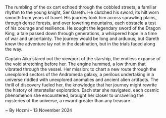 
The rumbling of the ox cart echoed through the cobbled streets, a familiar rhythm to the young knight, Ser Gareth. He clutched his sword, its hilt worn smooth from years of travel. His journey took him across sprawling plains, through dense forests, and over towering mountains, each obstacle a test of his courage and resilience. He sought the legendary sword of the Dragon King, a tale passed down through generations, a whispered hope in a time of war and uncertainty. The journey would be long and arduous, but Gareth knew the adventure lay not in the destination, but in the trials faced along the way.

Captain Aiko stared out the viewport of the starship, the endless expanse of the void stretching before her. The engine hummed, a low thrum that vibrated through the vessel.  Her mission: to chart a new route through the unexplored sectors of the Andromeda galaxy, a perilous undertaking in a universe riddled with unexplored anomalies and ancient alien artifacts.  The thrill of discovery fueled her, the knowledge that her journey might rewrite the history of interstellar exploration.  Each star she navigated, each cosmic phenomenon she encountered, brought her closer to unraveling the mysteries of the universe, a reward greater than any treasure. 

~ By Hozmi - 13 November 2024
